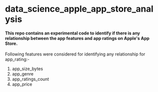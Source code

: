 # data_science_apple_app_store_analysis
#### This repo contains an experimental code to identify if there is any relationship between the app features and app ratings on Apple's App Store.
Following features were considered for identifying any relationship for app_rating:-
1. app_size_bytes
2. app_genre
3. app_ratings_count
4. app_price